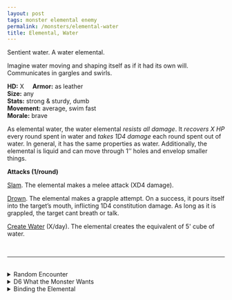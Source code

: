 ```yaml
---
layout: post
tags: monster elemental enemy
permalink: /monsters/elemental-water
title: Elemental, Water
---
```


Sentient water. A water elemental.

Imagine water moving and shaping itself as if it had its own will. Communicates in gargles and swirls.

**HD:** X  &nbsp; &nbsp;  **Armor:** as leather <br>
**Size:** any <br>
**Stats:** strong & sturdy, dumb <br>
**Movement:** average, swim fast <br>
**Morale:** brave <br>

As elemental water, the water elemental *resists all damage*. It *recovers X HP* every round spent in water and *takes 1D4 damage* each round spent out of water. In general, it has the same properties as water. Additionally, the elemental is liquid and can move through 1’’ holes and envelop smaller things.

**Attacks (1/round)**

<ins>Slam</ins>. The elemental makes a melee attack (XD4 damage).

<ins>Drown</ins>. The elemental makes a grapple attempt. On a success, it pours itself into the target’s mouth, inflicting 1D4 constitution damage. As long as it is grappled, the target cant breath or talk.

<ins>Create Water</ins> (X/day). The elemental creates the equivalent of 5' cube of water.


<br>

---

<br> 

<details markdown="1">
<summary>Random Encounter</summary>

1. **Monster:** 1D4 water elementals.
1. **Lair:** Neverending jet of water. <br>	&nbsp; OR <br>	**Omen:** Humidity rises, droplets appear everywhere.
1. **Spoor:** Flooded area.
1. **Tracks:** Random wet things.
1. **Trace:** Constant rain.
1. **Trace:** A blue shard from a summoning crystal. 

</details>

<details markdown="1">
<summary>D6 What the Monster Wants </summary>

1. Submerge the area.
1. Protect a source of water.
1. Fight air.
1. Fight fire
1. Fight earth.
1. Return to water.

</details>

<details markdown="1">
<summary>Binding the Elemental</summary>
  
You gain a [Spell Dice](https://saltygoo.github.io/class/magic-user#spells), one Doom Point and ...

1. ... you are always wet.
1. ... water is against you. 
1. ... you need to rest in water. 
1. ... your skin is semi translucent.
1. ... you can squeeze in 1’ holes.
1. ... the spell word water. 

If you roll a catastrophe, the elemental is released.

</details>
